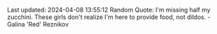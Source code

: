 Last updated: 2024-04-08 13:55:12
Random Quote: I'm missing half my zucchini. These girls don't realize I'm here to provide food, not dildos. - Galina 'Red' Reznikov